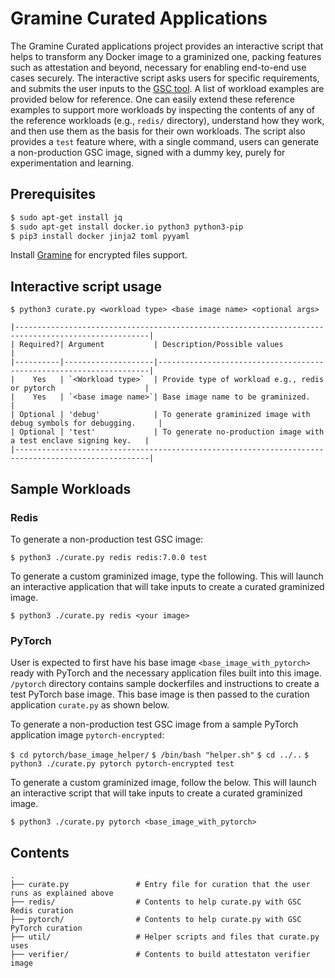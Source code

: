 # Gramine Curated Applications

The Gramine Curated applications project provides an interactive script that helps to transform any
Docker image to a graminized one, packing features such as attestation and beyond, necessary for
enabling end-to-end use cases securely. The interactive script asks users for specific
requirements, and submits the user inputs to the [GSC tool](https://github.com/gramineproject/gsc).
A list of workload examples are provided below for reference. One can easily extend these reference
examples to support more workloads by inspecting the contents of any of the reference workloads
(e.g., `redis/` directory), understand how they work, and then use them as the basis for their
own workloads. The script also provides a `test` feature where, with a single command, users
can generate a non-production GSC image, signed with a dummy key, purely for experimentation and
learning.

## Prerequisites

```sh
$ sudo apt-get install jq
$ sudo apt-get install docker.io python3 python3-pip
$ pip3 install docker jinja2 toml pyyaml
```
Install [Gramine](https://gramine.readthedocs.io/en/latest/quickstart.html#install-gramine) for
encrypted files support.

## Interactive script usage
`$ python3 curate.py <workload type> <base image name> <optional args>`

    |----------------------------------------------------------------------------------------------------|
    | Required?| Argument           | Description/Possible values                                        |
    |----------|--------------------|--------------------------------------------------------------------|
    |    Yes   | `<Workload type>`  | Provide type of workload e.g., redis or pytorch                    |
    |    Yes   | `<base image name>`| Base image name to be graminized.                                  |
    | Optional | 'debug'            | To generate graminized image with debug symbols for debugging.     |
    | Optional | 'test'             | To generate no-production image with a test enclave signing key.   |
    |----------------------------------------------------------------------------------------------------|

## Sample Workloads

### Redis

To generate a non-production test GSC image:

`$ python3 ./curate.py redis redis:7.0.0 test`

To generate a custom graminized image, type the following. This will launch an interactive application
that will take inputs to create a curated graminized image.

`$ python3 ./curate.py redis <your image>`

### PyTorch

User is expected to first have his base image `<base_image_with_pytorch>` ready with PyTorch and
the necessary application files built into this image. `/pytorch` directory contains sample
dockerfiles and instructions to create a test PyTorch base image. This base image is then passed to
the curation application `curate.py` as shown below.

To generate a non-production test GSC image from a sample PyTorch application image
`pytorch-encrypted`:

`$ cd pytorch/base_image_helper/`
`$ /bin/bash "helper.sh"`
`$ cd ../..`
`$ python3 ./curate.py pytorch pytorch-encrypted test`

To generate a custom graminized image, follow the below.
This will launch an interactive script that will take inputs to create a curated graminized
image.

`$ python3 ./curate.py pytorch <base_image_with_pytorch>`


## Contents

    .
    ├── curate.py               # Entry file for curation that the user runs as explained above
    ├── redis/                  # Contents to help curate.py with GSC Redis curation
    ├── pytorch/                # Contents to help curate.py with GSC PyTorch curation
    ├── util/                   # Helper scripts and files that curate.py uses
    ├── verifier/               # Contents to build attestaton verifier image
